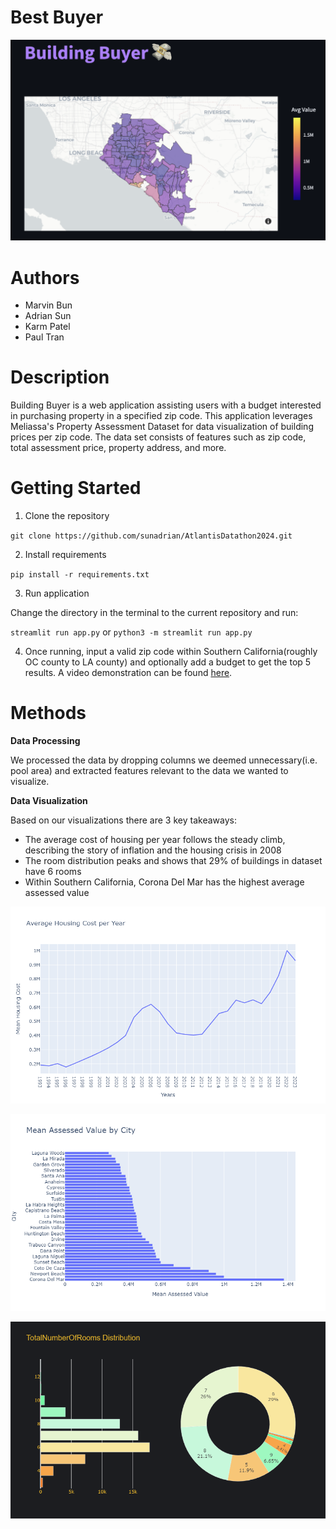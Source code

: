 # Best Buyer

![building_buyer](https://github.com/sunadrian/AtlantisDatathon2024/blob/main/images/building_buyer_cover.png)

# Authors
- Marvin Bun
- Adrian Sun
- Karm Patel
- Paul Tran

# Description

Building Buyer is a web application assisting users with a budget interested in purchasing property in a specified zip code. This application leverages Meliassa's Property Assessment Dataset for data visualization of building prices per zip code. The data set consists of features such as zip code, total assessment price, property address, and more.

# Getting Started

1) Clone the repository

`git clone https://github.com/sunadrian/AtlantisDatathon2024.git`

2) Install requirements

`pip install -r requirements.txt`

3) Run application

Change the directory in the terminal to the current repository and run:

`streamlit run app.py` or  `python3 -m streamlit run app.py` 

4) Once running, input a valid zip code within Southern California(roughly OC county to LA county) and optionally add a budget to get the top 5 results. A video demonstration can be found [here](https://www.youtube.com/watch?v=nCryiT0Zlqw).

# Methods

**Data Processing**

We processed the data by dropping columns we deemed unnecessary(i.e. pool area) and extracted features relevant to the data we wanted to visualize. 

**Data Visualization**

Based on our visualizations there are 3 key takeaways:
- The average cost of housing per year follows the steady climb, describing the story of inflation and the housing crisis in 2008
- The room distribution peaks and shows that 29% of buildings in dataset have 6 rooms
-  Within Southern California, Corona Del Mar has the highest average assessed value


![Average Housing Per Year](https://github.com/sunadrian/AtlantisDatathon2024/blob/main/images/avg_housing.png)

![Mean Assessed Value by City](https://github.com/sunadrian/AtlantisDatathon2024/blob/main/images/mean_assessment.png)

![Room Distribution](https://github.com/sunadrian/AtlantisDatathon2024/blob/main/images/room_distribution.png)

